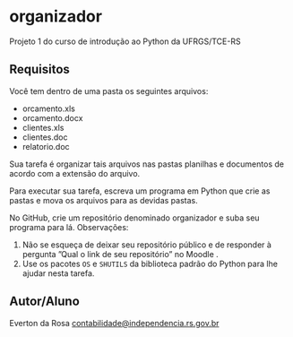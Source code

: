 # organizador
Projeto 1 do curso de introdução ao Python da UFRGS/TCE-RS

## Requisitos
Você tem dentro de uma pasta os seguintes arquivos:

- orcamento.xls
- orcamento.docx
- clientes.xls
- clientes.doc
- relatorio.doc

Sua tarefa é organizar tais arquivos nas pastas planilhas e documentos
de acordo com a extensão do arquivo.

Para executar sua tarefa, escreva um programa em Python que crie as pastas
e mova os arquivos para as devidas pastas.

No GitHub, crie um repositório denominado organizador e suba seu programa para lá.
Observações:

1. Não se esqueça de deixar seu repositório público e de responder à pergunta
”Qual o link de seu repositório” no Moodle .
2. Use os pacotes `OS` e `SHUTILS` da biblioteca padrão do Python para lhe
ajudar nesta tarefa.

## Autor/Aluno

Everton da Rosa
contabilidade@independencia.rs.gov.br